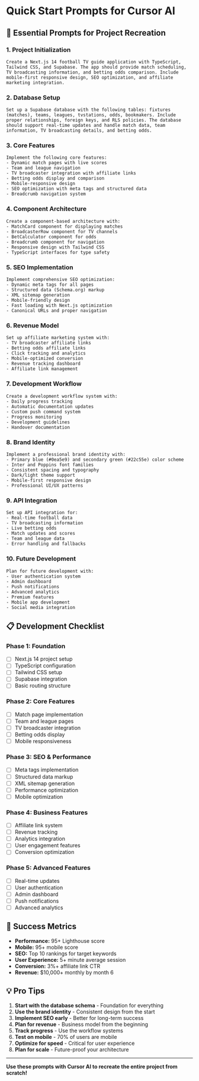 # Quick Start Prompts for Cursor AI

## 🚀 Essential Prompts for Project Recreation

### **1. Project Initialization**
```
Create a Next.js 14 football TV guide application with TypeScript, Tailwind CSS, and Supabase. The app should provide match scheduling, TV broadcasting information, and betting odds comparison. Include mobile-first responsive design, SEO optimization, and affiliate marketing integration.
```

### **2. Database Setup**
```
Set up a Supabase database with the following tables: fixtures (matches), teams, leagues, tvstations, odds, bookmakers. Include proper relationships, foreign keys, and RLS policies. The database should support real-time updates and handle match data, team information, TV broadcasting details, and betting odds.
```

### **3. Core Features**
```
Implement the following core features:
- Dynamic match pages with live scores
- Team and league navigation
- TV broadcaster integration with affiliate links
- Betting odds display and comparison
- Mobile-responsive design
- SEO optimization with meta tags and structured data
- Breadcrumb navigation system
```

### **4. Component Architecture**
```
Create a component-based architecture with:
- MatchCard component for displaying matches
- BroadcasterRow component for TV channels
- BetCalculator component for odds
- Breadcrumb component for navigation
- Responsive design with Tailwind CSS
- TypeScript interfaces for type safety
```

### **5. SEO Implementation**
```
Implement comprehensive SEO optimization:
- Dynamic meta tags for all pages
- Structured data (Schema.org) markup
- XML sitemap generation
- Mobile-friendly design
- Fast loading with Next.js optimization
- Canonical URLs and proper navigation
```

### **6. Revenue Model**
```
Set up affiliate marketing system with:
- TV broadcaster affiliate links
- Betting odds affiliate links
- Click tracking and analytics
- Mobile-optimized conversion
- Revenue tracking dashboard
- Affiliate link management
```

### **7. Development Workflow**
```
Create a development workflow system with:
- Daily progress tracking
- Automatic documentation updates
- Custom push command system
- Progress monitoring
- Development guidelines
- Handover documentation
```

### **8. Brand Identity**
```
Implement a professional brand identity with:
- Primary blue (#0ea5e9) and secondary green (#22c55e) color scheme
- Inter and Poppins font families
- Consistent spacing and typography
- Dark/light theme support
- Mobile-first responsive design
- Professional UI/UX patterns
```

### **9. API Integration**
```
Set up API integration for:
- Real-time football data
- TV broadcasting information
- Live betting odds
- Match updates and scores
- Team and league data
- Error handling and fallbacks
```

### **10. Future Development**
```
Plan for future development with:
- User authentication system
- Admin dashboard
- Push notifications
- Advanced analytics
- Premium features
- Mobile app development
- Social media integration
```

## 📋 Development Checklist

### **Phase 1: Foundation**
- [ ] Next.js 14 project setup
- [ ] TypeScript configuration
- [ ] Tailwind CSS setup
- [ ] Supabase integration
- [ ] Basic routing structure

### **Phase 2: Core Features**
- [ ] Match page implementation
- [ ] Team and league pages
- [ ] TV broadcaster integration
- [ ] Betting odds display
- [ ] Mobile responsiveness

### **Phase 3: SEO & Performance**
- [ ] Meta tags implementation
- [ ] Structured data markup
- [ ] XML sitemap generation
- [ ] Performance optimization
- [ ] Mobile optimization

### **Phase 4: Business Features**
- [ ] Affiliate link system
- [ ] Revenue tracking
- [ ] Analytics integration
- [ ] User engagement features
- [ ] Conversion optimization

### **Phase 5: Advanced Features**
- [ ] Real-time updates
- [ ] User authentication
- [ ] Admin dashboard
- [ ] Push notifications
- [ ] Advanced analytics

## 🎯 Success Metrics

- **Performance:** 95+ Lighthouse score
- **Mobile:** 95+ mobile score
- **SEO:** Top 10 rankings for target keywords
- **User Experience:** 5+ minute average session
- **Conversion:** 3%+ affiliate link CTR
- **Revenue:** $10,000+ monthly by month 6

## 💡 Pro Tips

1. **Start with the database schema** - Foundation for everything
2. **Use the brand identity** - Consistent design from the start
3. **Implement SEO early** - Better for long-term success
4. **Plan for revenue** - Business model from the beginning
5. **Track progress** - Use the workflow systems
6. **Test on mobile** - 70% of users are mobile
7. **Optimize for speed** - Critical for user experience
8. **Plan for scale** - Future-proof your architecture

---

**Use these prompts with Cursor AI to recreate the entire project from scratch!**

